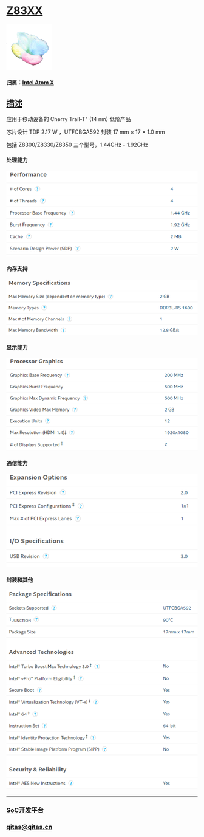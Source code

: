 ﻿# [Z83XX](https://github.com/sochub/Z83)

[![sites](SoC/SoC.png)](http://www.qitas.cn) 

#### 归属：[Intel Atom X](https://github.com/sochub/atom)

## [描述](https://github.com/sochub/Z83/wiki) 

应用于移动设备的 Cherry Trail-T" (14 nm) 低阶产品

芯片设计 TDP 2.17 W ，UTFCBGA592 封装 17 mm × 17 × 1.0 mm

包括 Z8300/Z8330/Z8350 三个型号，1.44GHz - 1.92GHz

#### 处理能力
[![sites](docs/CPU.png)](docs/)
#### 内存支持
[![sites](docs/DDR.png)](docs/)
#### 显示能力
[![sites](docs/GPU.png)](docs/)
#### 通信能力
[![sites](docs/interface.png)](docs/)
#### 封装和其他
[![sites](docs/package.png)](docs/)




---

###  [SoC开发平台](http://www.qitas.cn)   

###  qitas@qitas.cn